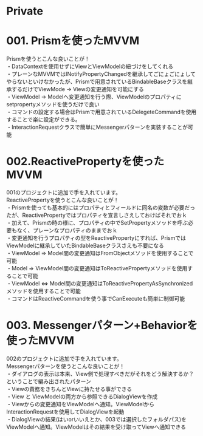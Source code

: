 # Private

# 001. Prismを使ったMVVM  
Prismを使うとこんな良いことが！  
・DataContextを使用せずにViewとViewModelの紐づけをしてくれる  
・プレーンなMVVMではINotifyPropertyChangedを継承してごにょごにょしてやらないといけなかったが、Prismで用意されているBindableBaseクラスを継承するだけでViewMode → Viewの変更通知を可能にする  
・ViewModel → Modelへ変更通知を行う際、ViewModelのプロパティにsetpropertyメソッドを使うだけで良い  
・コマンドの設定する場合はPrismで用意されているDelegeteCommandを使用することで楽に設定ができる。  
・InteractionRequestクラスで簡単にMessengerパターンを実装することが可能  
# 002.ReactivePropertyを使ったMVVM  
001のプロジェクトに追加で手を入れています。  
ReactivePropertyを使うとこんな良いことが！  
・Prismを使っても基本的にはプロパティとフィールドに同名の変数が必要だったが、ReactivePropertyではプロパティを宣言しさえしておけばそれでおｋ  
・加えて、Prismの時の様に、プロパティの中でSetPropertyメソッドを呼ぶ必要もなく、プレーンなプロパティのままでおｋ  
・変更通知を行うプロパティの型をReactiveProperty<T>にすれば、PrismではViewModelに継承していたBindableBaseクラスさえも不要になる  
・ViewModel ⇒ Model間の変更通知はFromObjectメソッドを使用することで可能  
・Model ⇒ ViewModel間の変更通知はToReactivePropertyメソッドを使用することで可能  
・ViewModel ⇔ Model間の変更通知はToReactivePropertyAsSynchronizedメソッドを使用することで可能  
・コマンドはReactiveCommandを使う事でCanExecuteも簡単に制御可能  
# 003. Messengerパターン+Behaviorを使ったMVVM  
002のプロジェクトに追加で手を入れています。  
Messengerパターンを使うとこんな良いことが！  
・ダイアログの表示は本来、View側で処理すべきだがそれをどう解決するか？ということで編み出されたパターン  
・Viewの責務をきちんとViewに持たせる事ができる  
・View と ViewModelの両方から参照できるDialogViewを作成  
・Viewからの変更通知をViewModelへ通知。ViewModelからInteractionRequestを使用してDialogViewを起動  
・DialogViewの結果(はいorいいえとか、003では選択したフォルダパス)をViewModelへ通知。ViewModelはその結果を受け取ってViewへ通知できる  
